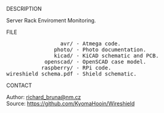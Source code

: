 
DESCRIPTION

Server Rack Enviroment Monitoring.

FILE
<pre>
                 avr/ - Atmega code.
               photo/ - Photo documentation.
               kicad/ - KiCAD schematic and PCB.
            openscad/ - OpenSCAD case model.
           raspberry/ - RPi code.
wireshield_schema.pdf - Shield schematic.
</pre>
CONTACT

Author: richard_bruna@nm.cz<br>
Source: https://github.com/KyomaHooin/Wireshield

